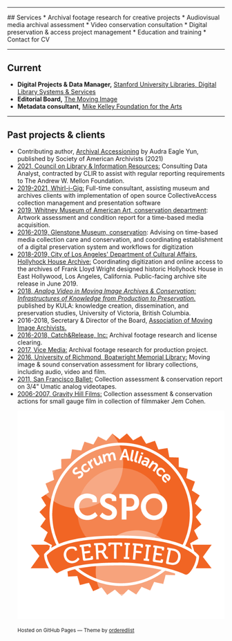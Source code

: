 
##
<hr />
## Services 
* Archival footage research for creative projects
* Audiovisual media archival assessment
* Video conservation consultation
* Digital preservation & access project management
* Education and training
* Contact for CV


<hr />

## Current 
* **Digital Projects & Data Manager,** [Stanford University Libraries, Digital Library Systems & Services](https://exhibits.stanford.edu/virtual-tribunals/about/about-the-project/)
* **Editorial Board,** [The Moving Image](https://www.upress.umn.edu/journal-division/journals/the-moving-image/)
* **Metadata consultant,** [Mike Kelley Foundation for the Arts](https://www.mikekelleyfoundation.org/)
<hr />

## Past projects & clients
<ul>
<li>Contributing author, <a href="https://www.bibliovault.org/BV.book.epl?ISBN=9781945246579" target="_blank">Archival Accessioning</a> by Audra Eagle Yun, published by Society of American Archivists (2021) </li>
<li> <a href="https://www.clir.org" target="_blank">2021, Council on Library & Information Resources:</a> Consulting Data Analyst, contracted by CLIR to assist with regular reporting requirements to The Andrew W. Mellon Foundation. </li>
<li> <a href="https://collectiveaccess.org"  target="_blank">2019-2021, Whirl-i-Gig:</a> Full-time consultant, assisting museum and archives clients with implementation of open source CollectiveAccess collection management and presentation software</li>
	<li> <a href="https://www.whitney.org/"  target="_blank">2019, Whitney Museum of American Art, conservation department</a>: Artwork assessment and condition report for a time-based media acquisition.
	</li>
	<li> <a href="https://www.glenstone.org/)"  target="_blank">2016-2019, Glenstone Museum, conservation</a>: Advising on time-based media collection care and conservation, and coordinating establishment of a digital preservation system and workflows for digitization
		</li>
	<li> 
<a href="https://culturela.org/" target="_blank">2018-2019, City of Los Angeles' Department of Cultural Affairs, Hollyhock House Archive:</a> 
Coordinating digitization and online access to the archives of Frank Lloyd Wright designed historic Hollyhock House in East Hollywood, Los Angeles, California. Public-facing archive site release in June 2019.
</li>
	<li>
	<a href="http://doi.org/10.5334/kula.32/" target="_blank"> 2018, <i>Analog Video in Moving Image Archives & Conservation: Infrastructures of Knowledge from Production to Preservation.</i></a> published by KULA: knowledge creation, dissemination, and preservation studies, University of Victoria, British Columbia. 
	</li>
	<li>
	2016-2018, Secretary & Director of the Board, <a href="http://www.amianet.org/" target="_blank">Association of Moving Image Archivists.</a>
	</li>
	<li>
	<a href="https://catchandrelease.com/" target="_blank" data-content="https://catchandrelease.com/">2016-2018, Catch&amp;Release, Inc:</a> Archival footage research and license clearing.
	</li>
	<li>
	<a href="https://www.imdb.com/title/tt8079498/" target="_blank">2017, Vice Media:</a> Archival footage research for production project.
	</li>
	<li>
	<a href="https://library.richmond.edu/" target="_blank">2016, University of Richmond, Boatwright Memorial Library:</a> Moving image & sound conservation assessment for library collections, including audio, video and film.
	</li>
	<li>
	<a href="https://www.sfballet.org/" target="_blank">2011, San Francisco Ballet:</a> Collection assessment & conservation report on 3/4" Umatic analog videotapes. 
	</li>
	<li>
	<a href="https://jemcohenfilms.com/" target="_blank">2006-2007, Gravity Hill Films:</a> Collection assessment & conservation actions for small gauge film in collection of filmmaker Jem Cohen. 
	</li>
	
</hr >


[![CSPO badge](/seal-cspo.png "CSPO")](https://bcert.me/sxdgbqrar)

<p> 
<small>Hosted on GitHub Pages &mdash; Theme by <a href="https://github.com/orderedlist">orderedlist</a></small>
</p>
